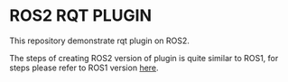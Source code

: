 # ROS2 RQT PLUGIN

This repository demonstrate rqt plugin on ROS2.

The steps of creating ROS2 version of plugin is quite similar to ROS1, for steps please refer to ROS1 version [here](https://github.com/BruceChanJianLe/ros-rqt-plugin).